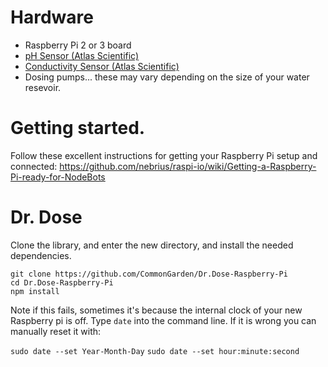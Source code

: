 # Hardware
* Raspberry Pi 2 or 3 board
* [pH Sensor (Atlas Scientific)]()
* [Conductivity Sensor (Atlas Scientific)]()
* Dosing pumps... these may vary depending on the size of your water resevoir.

# Getting started.
Follow these excellent instructions for getting your Raspberry Pi setup and connected:
https://github.com/nebrius/raspi-io/wiki/Getting-a-Raspberry-Pi-ready-for-NodeBots

# Dr. Dose
Clone the library, and enter the new directory, and install the needed dependencies.

```
git clone https://github.com/CommonGarden/Dr.Dose-Raspberry-Pi
cd Dr.Dose-Raspberry-Pi
npm install
```
Note if this fails, sometimes it's because the internal clock of your new Raspberry pi is off. Type `date` into the command line. If it is wrong you can manually reset it with:

`sudo date --set Year-Month-Day`
`sudo date --set hour:minute:second`


